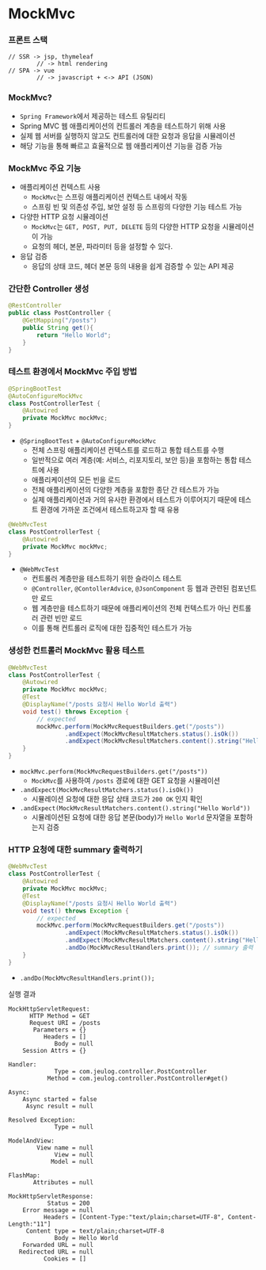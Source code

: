 # MockMvc

### 프론트 스택 

```text
// SSR -> jsp, thymeleaf
        // -> html rendering
// SPA -> vue
        // -> javascript + <-> API (JSON)
```

### MockMvc?

- `Spring Framework`에서 제공하는 테스트 유틸리티
- Spring MVC 웹 애플리케이션의 컨트롤러 계층을 테스트하기 위해 사용
- 실제 웹 서버를 실행하지 않고도 컨트롤러에 대한 요청과 응답을 시뮬레이션 
- 해당 기능을 통해 빠르고 효율적으로 웹 애플리케이션 기능을 검증 가능 

### MockMvc 주요 기능 

- 애플리케이션 컨텍스트 사용
  - `MockMvc`는 스프링 애플리케이션 컨텍스트 내에서 작동 
  - 스프링 빈 및 의존성 주입, 보안 설정 등 스프링의 다양한 기능 테스트 가능 
- 다양한 HTTP 요청 시뮬레이션 
  - `MockMvc`는  `GET, POST, PUT, DELETE` 등의 다양한 HTTP 요청을 시뮬레이션이 가능 
  - 요청의 헤더, 본문, 파라미터 등을 설정할 수 있다. 
- 응답 검증 
  - 응답의 상태 코드, 헤더 본문 등의 내용을 쉽게 검증할 수 있는 API 제공 

### 간단한 Controller 생성 

```java
@RestController
public class PostController {
    @GetMapping("/posts")
    public String get(){
        return "Hello World";
    }
}
```

### 테스트 환경에서 MockMvc 주입 방법 

```java
@SpringBootTest
@AutoConfigureMockMvc
class PostControllerTest {
    @Autowired
    private MockMvc mockMvc;
}    
```
- `@SpringBootTest` + `@AutoConfigureMockMvc`
  - 전체 스프링 애플리케이션 컨텍스트를 로드하고 통합 테스트를 수행
  - 일반적으로 여러 계층(예: 서비스, 리포지토리, 보안 등)을 포함하는 통합 테스트에 사용
  - 애플리케이션의 모든 빈을 로드
  - 전체 애플리케이션의 다양한 계층을 포함한 종단 간 테스트가 가능
  - 실제 애플리케이션과 거의 유사한 환경에서 테스트가 이루어지기 때문에 테스트 환경에 가까운 조건에서 테스트하고자 할 때 유용

```java
@WebMvcTest
class PostControllerTest {
    @Autowired
    private MockMvc mockMvc;
}    
```
- `@WebMvcTest`
   - 컨트롤러 계층만을 테스트하기 위한 슬라이스 테스트
   - `@Controller`, `@ContollerAdvice`, `@JsonComponent` 등 웹과 관련된 컴포넌트만 로드 
   - 웹 계층만을 테스트하기 때문에 애플리케이션의 전체 컨텍스트가 아닌 컨트롤러 관련 빈만 로드
   - 이를 통해 컨트롤러 로직에 대한 집중적인 테스트가 가능

### 생성한 컨트롤러 MockMvc 활용 테스트 

```java
@WebMvcTest
class PostControllerTest {
    @Autowired
    private MockMvc mockMvc;
    @Test
    @DisplayName("/posts 요청시 Hello World 출력")
    void test() throws Exception {
        // expected
        mockMvc.perform(MockMvcRequestBuilders.get("/posts"))
                .andExpect(MockMvcResultMatchers.status().isOk())
                .andExpect(MockMvcResultMatchers.content().string("Hello World"));
    }
}
```
- `mockMvc.perform(MockMvcRequestBuilders.get("/posts"))`
  - `MockMvc`를 사용하여 `/posts` 경로에 대한 GET 요청을 시뮬레이션 
- `.andExpect(MockMvcResultMatchers.status().isOk())`
  - 시뮬레이션 요청에 대한 응답 상태 코드가 `200 OK` 인지 확인 
- `.andExpect(MockMvcResultMatchers.content().string("Hello World"))`
  - 시뮬레이션된 요청에 대한 응답 본문(body)가 `Hello World` 문자열을 포함하는지 검증 

### HTTP 요청에 대한 summary 출력하기 

```java
@WebMvcTest
class PostControllerTest {
    @Autowired
    private MockMvc mockMvc;
    @Test
    @DisplayName("/posts 요청시 Hello World 출력")
    void test() throws Exception {
        // expected
        mockMvc.perform(MockMvcRequestBuilders.get("/posts"))
                .andExpect(MockMvcResultMatchers.status().isOk())
                .andExpect(MockMvcResultMatchers.content().string("Hello World"))
                .andDo(MockMvcResultHandlers.print()); // summary 출력 
    }
}
```
- `.andDo(MockMvcResultHandlers.print());`

실행 결과 
```text
MockHttpServletRequest:
      HTTP Method = GET
      Request URI = /posts
       Parameters = {}
          Headers = []
             Body = null
    Session Attrs = {}

Handler:
             Type = com.jeulog.controller.PostController
           Method = com.jeulog.controller.PostController#get()

Async:
    Async started = false
     Async result = null

Resolved Exception:
             Type = null

ModelAndView:
        View name = null
             View = null
            Model = null

FlashMap:
       Attributes = null

MockHttpServletResponse:
           Status = 200
    Error message = null
          Headers = [Content-Type:"text/plain;charset=UTF-8", Content-Length:"11"]
     Content type = text/plain;charset=UTF-8
             Body = Hello World
    Forwarded URL = null
   Redirected URL = null
          Cookies = []
```
